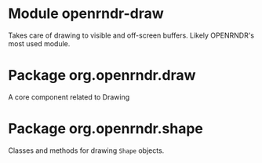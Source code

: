# Module openrndr-draw

Takes care of drawing to visible and off-screen buffers.
Likely OPENRNDR's most used module.

# Package org.openrndr.draw

A core component related to Drawing

# Package org.openrndr.shape

Classes and methods for drawing `Shape` objects.